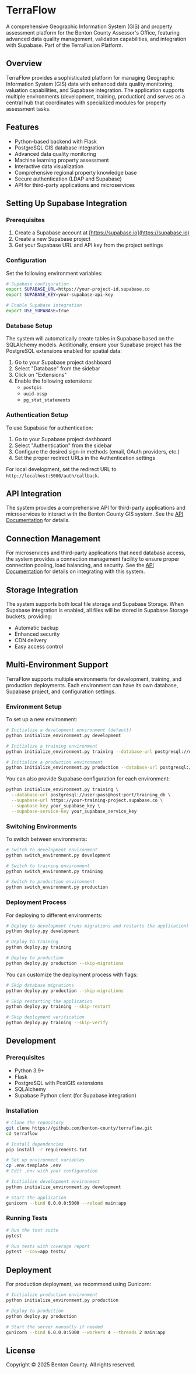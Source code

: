 # TerraFlow

A comprehensive Geographic Information System (GIS) and property assessment platform for the Benton County Assessor's Office, featuring advanced data quality management, validation capabilities, and integration with Supabase. Part of the TerraFusion Platform.

## Overview

TerraFlow provides a sophisticated platform for managing Geographic Information System (GIS) data with enhanced data quality monitoring, valuation capabilities, and Supabase integration. The application supports multiple environments (development, training, production) and serves as a central hub that coordinates with specialized modules for property assessment tasks.

## Features

- Python-based backend with Flask
- PostgreSQL GIS database integration
- Advanced data quality monitoring
- Machine learning property assessment
- Interactive data visualization
- Comprehensive regional property knowledge base
- Secure authentication (LDAP and Supabase)
- API for third-party applications and microservices

## Setting Up Supabase Integration

### Prerequisites

1. Create a Supabase account at [https://supabase.io](https://supabase.io)
2. Create a new Supabase project
3. Get your Supabase URL and API key from the project settings

### Configuration

Set the following environment variables:

```bash
# Supabase configuration
export SUPABASE_URL=https://your-project-id.supabase.co
export SUPABASE_KEY=your-supabase-api-key

# Enable Supabase integration
export USE_SUPABASE=true
```

### Database Setup

The system will automatically create tables in Supabase based on the SQLAlchemy models. Additionally, ensure your Supabase project has the PostgreSQL extensions enabled for spatial data:

1. Go to your Supabase project dashboard
2. Select "Database" from the sidebar
3. Click on "Extensions"
4. Enable the following extensions:
   - `postgis`
   - `uuid-ossp`
   - `pg_stat_statements`

### Authentication Setup

To use Supabase for authentication:

1. Go to your Supabase project dashboard
2. Select "Authentication" from the sidebar
3. Configure the desired sign-in methods (email, OAuth providers, etc.)
4. Set the proper redirect URLs in the Authentication settings

For local development, set the redirect URL to `http://localhost:5000/auth/callback`.

## API Integration

The system provides a comprehensive API for third-party applications and microservices to interact with the Benton County GIS system. See the [API Documentation](api/README.md) for details.

## Connection Management

For microservices and third-party applications that need database access, the system provides a connection management facility to ensure proper connection pooling, load balancing, and security. See the [API Documentation](api/README.md) for details on integrating with this system.

## Storage Integration

The system supports both local file storage and Supabase Storage. When Supabase integration is enabled, all files will be stored in Supabase Storage buckets, providing:

- Automatic backup
- Enhanced security
- CDN delivery
- Easy access control

## Multi-Environment Support

TerraFlow supports multiple environments for development, training, and production deployments. Each environment can have its own database, Supabase project, and configuration settings.

### Environment Setup

To set up a new environment:

```bash
# Initialize a development environment (default)
python initialize_environment.py development

# Initialize a training environment
python initialize_environment.py training --database-url postgresql://user:pass@host:port/training_db

# Initialize a production environment
python initialize_environment.py production --database-url postgresql://user:pass@host:port/production_db
```

You can also provide Supabase configuration for each environment:

```bash
python initialize_environment.py training \
  --database-url postgresql://user:pass@host:port/training_db \
  --supabase-url https://your-training-project.supabase.co \
  --supabase-key your_supabase_key \
  --supabase-service-key your_supabase_service_key
```

### Switching Environments

To switch between environments:

```bash
# Switch to development environment
python switch_environment.py development

# Switch to training environment
python switch_environment.py training

# Switch to production environment
python switch_environment.py production
```

### Deployment Process

For deploying to different environments:

```bash
# Deploy to development (runs migrations and restarts the application)
python deploy.py development

# Deploy to training
python deploy.py training

# Deploy to production
python deploy.py production --skip-migrations
```

You can customize the deployment process with flags:

```bash
# Skip database migrations
python deploy.py production --skip-migrations

# Skip restarting the application
python deploy.py training --skip-restart

# Skip deployment verification
python deploy.py training --skip-verify
```

## Development

### Prerequisites

- Python 3.9+
- Flask
- PostgreSQL with PostGIS extensions
- SQLAlchemy
- Supabase Python client (for Supabase integration)

### Installation

```bash
# Clone the repository
git clone https://github.com/benton-county/terraflow.git
cd terraflow

# Install dependencies
pip install -r requirements.txt

# Set up environment variables
cp .env.template .env
# Edit .env with your configuration

# Initialize development environment
python initialize_environment.py development

# Start the application
gunicorn --bind 0.0.0.0:5000 --reload main:app
```

### Running Tests

```bash
# Run the test suite
pytest

# Run tests with coverage report
pytest --cov=app tests/
```

## Deployment

For production deployment, we recommend using Gunicorn:

```bash
# Initialize production environment
python initialize_environment.py production

# Deploy to production
python deploy.py production

# Start the server manually if needed
gunicorn --bind 0.0.0.0:5000 --workers 4 --threads 2 main:app
```

## License

Copyright © 2025 Benton County. All rights reserved.